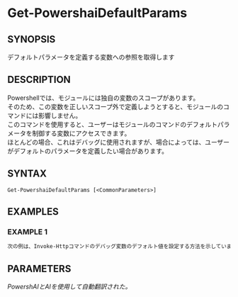 ﻿---
external help file: powershai-help.xml
schema: 2.0.0
powershai: true
---

# Get-PowershaiDefaultParams

## SYNOPSIS <!--!= @#Synop !-->
デフォルトパラメータを定義する変数への参照を取得します

## DESCRIPTION <!--!= @#Desc !-->
Powershellでは、モジュールには独自の変数のスコープがあります。  
そのため、この変数を正しいスコープ外で定義しようとすると、モジュールのコマンドには影響しません。  
このコマンドを使用すると、ユーザーはモジュールのコマンドのデフォルトパラメータを制御する変数にアクセスできます。  
ほとんどの場合、これはデバッグに使用されますが、場合によっては、ユーザーがデフォルトのパラメータを定義したい場合があります。

## SYNTAX <!--!= @#Syntax !-->

```
Get-PowershaiDefaultParams [<CommonParameters>]
```

## EXAMPLES <!--!= @#Ex !-->

### EXAMPLE 1
```powershell
次の例は、Invoke-Httpコマンドのデバッグ変数のデフォルト値を設定する方法を示しています。
```


## PARAMETERS <!--!= @#Params !-->




<!--PowershaiAiDocBlockStart-->
_PowershAIとAIを使用して自動翻訳された。_
<!--PowershaiAiDocBlockEnd-->
